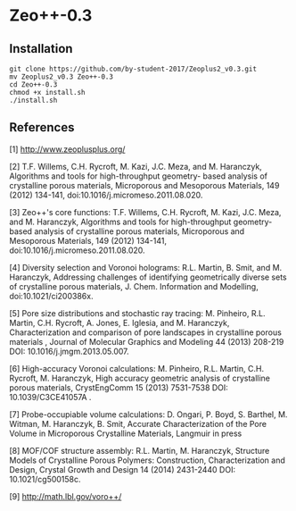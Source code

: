 # Zeo++-0.3


## Installation
	git clone https://github.com/by-student-2017/Zeoplus2_v0.3.git
	mv Zeoplus2_v0.3 Zeo++-0.3
	cd Zeo++-0.3
	chmod +x install.sh
	./install.sh


## References


[1] http://www.zeoplusplus.org/


[2] T.F. Willems, C.H. Rycroft, M. Kazi, J.C. Meza, and M. Haranczyk, Algorithms and tools for high-throughput geometry- based analysis of crystalline porous materials, Microporous and Mesoporous Materials, 149 (2012) 134-141, doi:10.1016/j.micromeso.2011.08.020.


[3] Zeo++'s core functions: T.F. Willems, C.H. Rycroft, M. Kazi, J.C. Meza, and M. Haranczyk, Algorithms and tools for high-throughput geometry- based analysis of crystalline porous materials, Microporous and Mesoporous Materials, 149 (2012) 134-141, doi:10.1016/j.micromeso.2011.08.020.


[4] Diversity selection and Voronoi holograms: R.L. Martin, B. Smit, and M. Haranczyk, Addressing challenges of identifying geometrically diverse sets of crystalline porous materials, J. Chem. Information and Modelling, doi:10.1021/ci200386x.


[5] Pore size distributions and stochastic ray tracing: M. Pinheiro, R.L. Martin, C.H. Rycroft, A. Jones, E. Iglesia, and M. Haranczyk, Characterization and comparison of pore landscapes in crystalline porous materials , Journal of Molecular Graphics and Modeling 44 (2013) 208-219 DOI: 10.1016/j.jmgm.2013.05.007.


[6] High-accuracy Voronoi calculations: M. Pinheiro, R.L. Martin, C.H. Rycroft, M. Haranczyk, High accuracy geometric analysis of crystalline porous materials, CrystEngComm 15 (2013) 7531-7538 DOI: 10.1039/C3CE41057A .


[7] Probe-occupiable volume calculations: D. Ongari, P. Boyd, S. Barthel, M. Witman, M. Haranczyk, B. Smit, Accurate Characterization of the Pore Volume in Microporous Crystalline Materials, Langmuir in press


[8] MOF/COF structure assembly: R.L. Martin, M. Haranczyk, Structure Models of Crystalline Porous Polymers: Construction, Characterization and Design, Crystal Growth and Design 14 (2014) 2431-2440 DOI: 10.1021/cg500158c.


[9] http://math.lbl.gov/voro++/